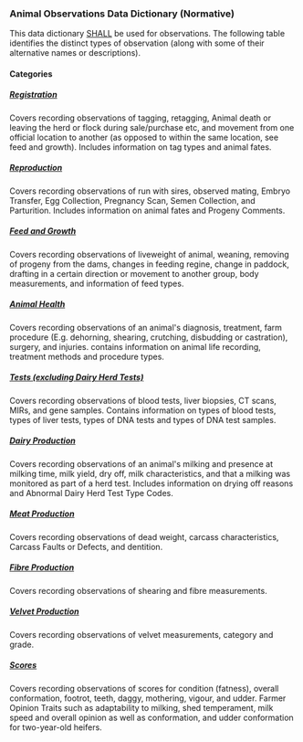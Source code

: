 ### Animal Observations Data Dictionary (Normative)

This data dictionary [SHALL](ADS_Definitions-And-Abbreviations_Interpretation.md#Interpretation) be used for observations. The following table identifies the distinct types of observation (along with some of their alternative names or descriptions).

#### Categories

##### [Registration](ADS_Animal-Observations-Data-Dictionary_Registration.md)

Covers recording observations of tagging, retagging, Animal death or leaving the herd or flock during sale/purchase etc, and movement from one official location to another (as opposed to within the same location, see feed and growth). Includes information on tag types and animal fates.

##### [Reproduction](ADS_Animal-Observations-Data-Dictionary_Reproduction.md) 

Covers recording observations of run with sires, observed mating, Embryo Transfer, Egg Collection, Pregnancy Scan, Semen Collection, and Parturition. Includes information on animal fates and Progeny Comments.

##### [Feed and Growth](ADS_Animal-Observations-Data-Dictionary_Feed-And-Growth.md)

Covers recording observations of liveweight of animal, weaning, removing of progeny from the dams, changes in feeding regine, change in paddock, drafting in a certain direction or movement to another group, body measurements, and information of feed types.

##### [Animal Health](ADS_Animal-Observations-Data-Dictionary_Animal-Health.md)

Covers recording observations of an animal's diagnosis, treatment, farm procedure (E.g. dehorning, shearing, crutching, disbudding or castration), surgery, and injuries. contains information on animal life recording, treatment methods and procedure types. 

##### [Tests (excluding Dairy Herd Tests)](ADS_Animal-Observations-Data-Dictionary_Tests.md)

Covers recording observations of blood tests, liver biopsies,  CT scans, MIRs, and gene samples. Contains information on types of blood tests, types of liver tests, types of DNA tests and types of DNA test samples. 

##### [Dairy Production](ADS_Animal-Observations-Data-Dictionary_Dairy-Production.md)

Covers recording observations of an animal's milking and presence at milking time, milk yield, dry off, milk characteristics, and that a milking was monitored as part of a herd test. Includes information on drying off reasons and Abnormal Dairy Herd Test Type Codes.

##### [Meat Production](ADS_Animal-Observations-Data-Dictionary_Meat-Production.md)

Covers recording observations of dead weight, carcass characteristics, Carcass Faults or Defects, and dentition.  

##### [Fibre Production](ADS_Animal-Observations-Data-Dictionary_Fibre-Production.md)

Covers recording observations of shearing and fibre measurements. 

##### [Velvet Production](ADS_Animal-Observations-Data-Dictionary_VelvetProduction.md)

Covers recording observations of velvet measurements, category and grade. 

##### [Scores](ADS_Animal-Observations-Data-Dictionary_Scores.md)

Covers recording observations of scores for condition (fatness), overall conformation, footrot, teeth, daggy, mothering, vigour, and udder. Farmer Opinion Traits such as adaptability to milking, shed temperament, milk speed and overall opinion as well as conformation, and udder conformation for two-year-old heifers. 
